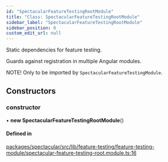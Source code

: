 ```yaml
---
id: "SpectacularFeatureTestingRootModule"
title: "Class: SpectacularFeatureTestingRootModule"
sidebar_label: "SpectacularFeatureTestingRootModule"
sidebar_position: 0
custom_edit_url: null
---
```


Static dependencies for feature testing.

Guards against registration in multiple Angular modules.

NOTE! Only to be imported by `SpectacularFeatureTestingModule`.

## Constructors

### constructor

• **new SpectacularFeatureTestingRootModule**()

#### Defined in

[packages/spectacular/src/lib/feature-testing/feature-testing-module/spectacular-feature-testing-root.module.ts:16](https://github.com/ngworker/ngworker/blob/d3bf6f9/packages/spectacular/src/lib/feature-testing/feature-testing-module/spectacular-feature-testing-root.module.ts#L16)
